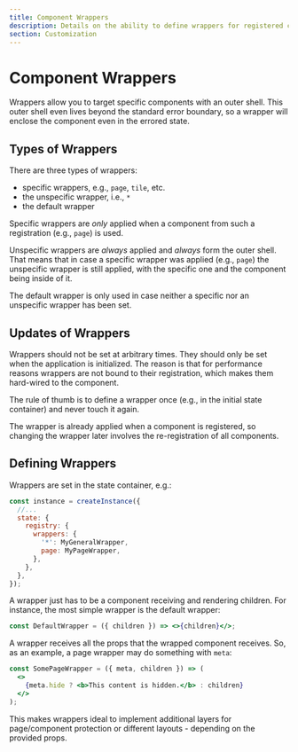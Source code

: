 ```yaml
---
title: Component Wrappers
description: Details on the ability to define wrappers for registered components.
section: Customization
---
```


# Component Wrappers

Wrappers allow you to target specific components with an outer shell. This outer shell even lives beyond the standard error boundary, so a wrapper will enclose the component even in the errored state.

## Types of Wrappers

There are three types of wrappers:

- specific wrappers, e.g., `page`, `tile`, etc.
- the unspecific wrapper, i.e., `*`
- the default wrapper

Specific wrappers are *only* applied when a component from such a registration (e.g., `page`) is used.

Unspecific wrappers are *always* applied and *always* form the outer shell. That means that in case a specific wrapper was applied (e.g., `page`) the unspecific wrapper is still applied, with the specific one and the component being inside of it.

The default wrapper is only used in case neither a specific nor an unspecific wrapper has been set.

## Updates of Wrappers

Wrappers should not be set at arbitrary times. They should only be set when the application is initialized. The reason is that for performance reasons wrappers are not bound to their registration, which makes them hard-wired to the component.

The rule of thumb is to define a wrapper once (e.g., in the initial state container) and never touch it again.

The wrapper is already applied when a component is registered, so changing the wrapper later involves the re-registration of all components.

## Defining Wrappers

Wrappers are set in the state container, e.g.:

```js
const instance = createInstance({
  //...
  state: {
    registry: {
      wrappers: {
        '*': MyGeneralWrapper,
        page: MyPageWrapper,
      },
    },
  },
});
```

A wrapper just has to be a component receiving and rendering children. For instance, the most simple wrapper is the default wrapper:

```jsx
const DefaultWrapper = ({ children }) => <>{children}</>;
```

A wrapper receives all the props that the wrapped component receives. So, as an example, a page wrapper may do something with `meta`:

```jsx
const SomePageWrapper = ({ meta, children }) => (
  <>
    {meta.hide ? <b>This content is hidden.</b> : children}
  </>
);
```

This makes wrappers ideal to implement additional layers for page/component protection or different layouts - depending on the provided props.
